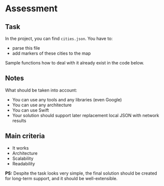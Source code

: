 # Assessment

## Task

In the project, you can find `cities.json`. You have to:

- parse this file
- add markers of these cities to the map

Sample functions how to deal with it already exist in the code below.

## Notes

What should be taken into account:

- You can use any tools and any libraries (even Google)
- You can use any architecture
- You can use Swift
- Your solution should support later replacement local JSON with network results

## Main criteria

- It works
- Architecture
- Scalability
- Readability

**PS:** Despite the task looks very simple, the final solution should be created for long-term support, and it should be well-extensible.
